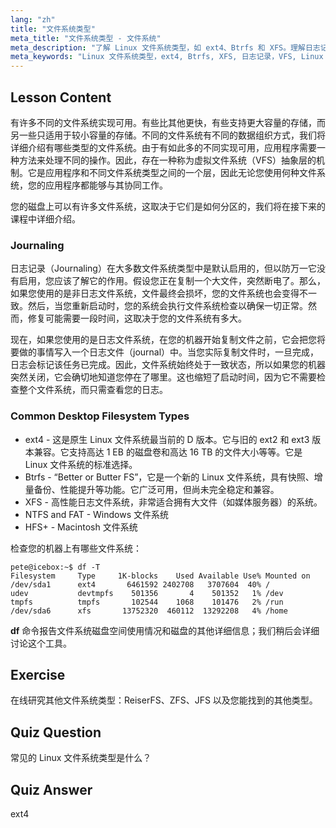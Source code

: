 ```yaml
---
lang: "zh"
title: "文件系统类型"
meta_title: "文件系统类型 - 文件系统"
meta_description: "了解 Linux 文件系统类型，如 ext4、Btrfs 和 XFS。理解日志记录和 VFS 以实现数据一致性。在本初学者指南中探索常见的 Linux 文件系统。"
meta_keywords: "Linux 文件系统类型，ext4, Btrfs, XFS, 日志记录，VFS, Linux 教程，初学者指南"
---
```


## Lesson Content

有许多不同的文件系统实现可用。有些比其他更快，有些支持更大容量的存储，而另一些只适用于较小容量的存储。不同的文件系统有不同的数据组织方式，我们将详细介绍有哪些类型的文件系统。由于有如此多的不同实现可用，应用程序需要一种方法来处理不同的操作。因此，存在一种称为虚拟文件系统（VFS）抽象层的机制。它是应用程序和不同文件系统类型之间的一个层，因此无论您使用何种文件系统，您的应用程序都能够与其协同工作。

您的磁盘上可以有许多文件系统，这取决于它们是如何分区的，我们将在接下来的课程中详细介绍。

### Journaling

日志记录（Journaling）在大多数文件系统类型中是默认启用的，但以防万一它没有启用，您应该了解它的作用。假设您正在复制一个大文件，突然断电了。那么，如果您使用的是非日志文件系统，文件最终会损坏，您的文件系统也会变得不一致。然后，当您重新启动时，您的系统会执行文件系统检查以确保一切正常。然而，修复可能需要一段时间，这取决于您的文件系统有多大。

现在，如果您使用的是日志文件系统，在您的机器开始复制文件之前，它会把您将要做的事情写入一个日志文件（journal）中。当您实际复制文件时，一旦完成，日志会标记该任务已完成。因此，文件系统始终处于一致状态，所以如果您的机器突然关闭，它会确切地知道您停在了哪里。这也缩短了启动时间，因为它不需要检查整个文件系统，而只需查看您的日志。

### Common Desktop Filesystem Types

- ext4 - 这是原生 Linux 文件系统最当前的 D 版本。它与旧的 ext2 和 ext3 版本兼容。它支持高达 1 EB 的磁盘卷和高达 16 TB 的文件大小等等。它是 Linux 文件系统的标准选择。
- Btrfs - “Better or Butter FS”，它是一个新的 Linux 文件系统，具有快照、增量备份、性能提升等功能。它广泛可用，但尚未完全稳定和兼容。
- XFS - 高性能日志文件系统，非常适合拥有大文件（如媒体服务器）的系统。
- NTFS and FAT - Windows 文件系统
- HFS+ - Macintosh 文件系统

检查您的机器上有哪些文件系统：

```plaintext
pete@icebox:~$ df -T
Filesystem     Type     1K-blocks    Used Available Use% Mounted on
/dev/sda1      ext4       6461592 2402708   3707604  40% /
udev           devtmpfs    501356       4    501352   1% /dev
tmpfs          tmpfs       102544    1068    101476   2% /run
/dev/sda6      xfs       13752320  460112  13292208   4% /home
```

**df** 命令报告文件系统磁盘空间使用情况和磁盘的其他详细信息；我们稍后会详细讨论这个工具。

## Exercise

在线研究其他文件系统类型：ReiserFS、ZFS、JFS 以及您能找到的其他类型。

## Quiz Question

常见的 Linux 文件系统类型是什么？

## Quiz Answer

ext4
